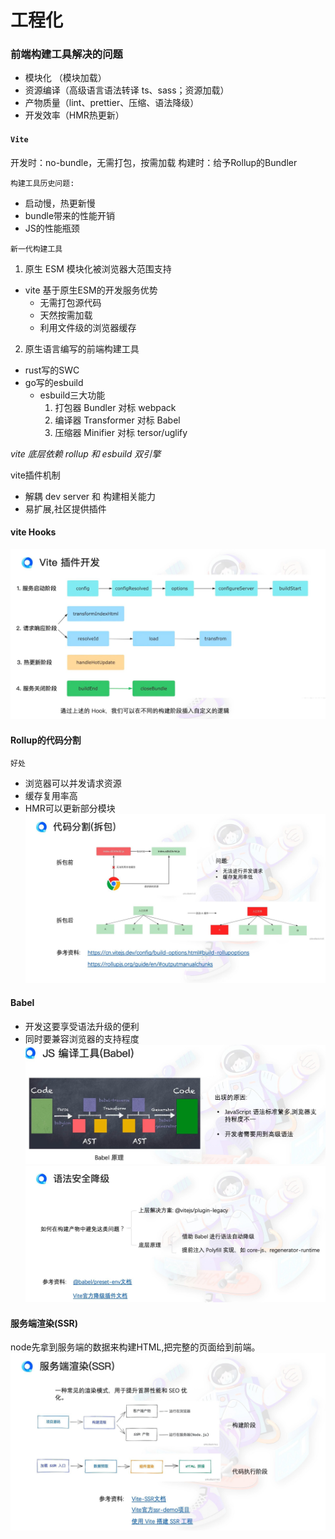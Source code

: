 # 工程化

### 前端构建工具解决的问题
- 模块化 （模块加载）
- 资源编译（高级语言语法转译 ts、sass；资源加载）
- 产物质量（lint、prettier、压缩、语法降级）
- 开发效率（HMR热更新）


#### `Vite`
开发时：no-bundle，无需打包，按需加载
构建时：给予Rollup的Bundler


`构建工具历史问题:`
- 启动慢，热更新慢
- bundle带来的性能开销
- JS的性能瓶颈

`新一代构建工具`
1. 原生 ESM 模块化被浏览器大范围支持
- vite 基于原生ESM的开发服务优势
  - 无需打包源代码
  - 天然按需加载
  - 利用文件级的浏览器缓存

2. 原生语言编写的前端构建工具
- rust写的SWC
- go写的esbuild
  - esbuild三大功能
    1. 打包器 Bundler 对标 webpack
    2. 编译器 Transformer 对标 Babel
    3. 压缩器 Minifier 对标 tersor/uglify

*vite 底层依赖 rollup 和 esbuild 双引擎*

vite插件机制
- 解耦 dev server 和 构建相关能力
- 易扩展,社区提供插件

#### vite Hooks
![Vite Hooks](./assets/前端工程化/Vite%20Hooks.jpg)


#### Rollup的代码分割
`好处`
- 浏览器可以并发请求资源
- 缓存复用率高
- HMR可以更新部分模块
![代码分割](./assets/前端工程化/代码分割.jpg#8)

#### Babel
- 开发这要享受语法升级的便利
- 同时要兼容浏览器的支持程度
![Babel原理](./assets/前端工程化/Babel原理.jpg)
![vite的语法降级方案](./assets/前端工程化/vite的语法降级方案.jpg)

#### 服务端渲染(SSR)
node先拿到服务端的数据来构建HTML,把完整的页面给到前端。
![vite服务端渲染ssr](./assets/前端工程化/vite服务端渲染ssr.jpg)

